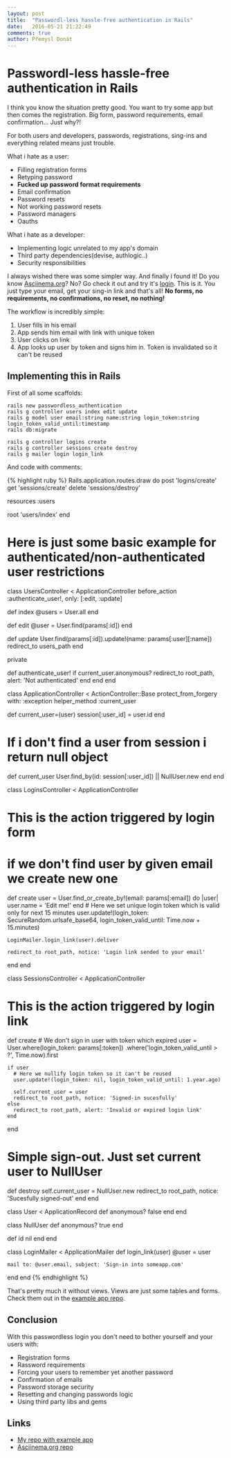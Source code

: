 ```yaml
---
layout: post
title:  "Passwordl-less hassle-free authentication in Rails"
date:   2016-05-21 21:22:49
comments: true
author: Přemysl Donát
---
```

# Passwordl-less hassle-free authentication in Rails

I think you know the situation pretty good. You want to try some app but then comes the registration. Big form, password requirements, email confirmation... Just why?!

For both users and developers, passwords, registrations, sing-ins and everything related means just trouble.

What i hate as a user:

* Filling registration forms
* Retyping password
* **Fucked up password format requirements**
* Email confirmation
* Password resets
* Not working password resets
* Password managers
* Oauths

What i hate as a developer:

* Implementing logic unrelated to my app's domain
* Third party dependencies(devise, authlogic..)
* Security responsibilities


I always wished there was some simpler way. And finally i found it! Do you know [Asciinema.org](https://asciinema.org)? No? Go check it out and try it's [login](://asciinema.org/login/new). This is it. You just type your email, get your sing-in link and that's all! **No forms, no requirements, no confirmations, no reset, no nothing!**

The workflow is incredibly simple:

1. User fills in his email
2. App sends him email with link with unique token
3. User clicks on link
4. App looks up user by token and signs him in. Token is invalidated so it can't be reused

## Implementing this in Rails

First of all some scaffolds:

~~~
rails new passwordless_authentication
rails g controller users index edit update
rails g model user email:string name:string login_token:string login_token_valid_until:timestamp
rails db:migrate

rails g controller logins create
rails g controller sessions create destroy
rails g mailer login login_link
~~~

And code with comments:

{% highlight ruby %}
Rails.application.routes.draw do
  post 'logins/create'
  get 'sessions/create'
  delete 'sessions/destroy'

  resources :users

  root 'users/index'
end

# Here is just some basic example for authenticated/non-authenticated user restrictions
class UsersController < ApplicationController
  before_action :authenticate_user!, only: [:edit, :update]

  def index
    @users = User.all
  end

  def edit
    @user = User.find(params[:id])
  end

  def update
    User.find(params[:id]).update!(name: params[:user][:name])
    redirect_to users_path
  end

  private

  def authenticate_user!
    if current_user.anonymous?
      redirect_to root_path, alert: 'Not authenticated'
    end
  end
end

class ApplicationController < ActionController::Base
  protect_from_forgery with: :exception
  helper_method :current_user

  def current_user=(user)
    session[:user_id] = user.id
  end

  # If i don't find a user from session i return null object
  def current_user
    User.find_by(id: session[:user_id]) || NullUser.new
  end
end

class LoginsController < ApplicationController
  # This is the action triggered by login form
  #   if we don't find user by given email we create new one
  def create
    user = User.find_or_create_by!(email: params[:email]) do |user|
      user.name = 'Edit me!'
    end
    # Here we set unique login token which is valid only for next 15 minutes
    user.update!(login_token: SecureRandom.urlsafe_base64,
                 login_token_valid_until: Time.now + 15.minutes)

    LoginMailer.login_link(user).deliver

    redirect_to root_path, notice: 'Login link sended to your email'
  end
end

class SessionsController < ApplicationController
  # This is the action triggered by login link
  def create
    # We don't sign in user with token which expired
    user = User.where(login_token: params[:token])
             .where('login_token_valid_until > ?', Time.now).first

    if user
      # Here we nullify login token so it can't be reused
      user.update!(login_token: nil, login_token_valid_until: 1.year.ago)

      self.current_user = user
      redirect_to root_path, notice: 'Signed-in sucesfully'
    else
      redirect_to root_path, alert: 'Invalid or expired login link'
    end
  end

  # Simple sign-out. Just set current user to NullUser
  def destroy
    self.current_user = NullUser.new
    redirect_to root_path, notice: 'Sucesfully signed-out'
  end
end

class User < ApplicationRecord
  def anonymous?
    false
  end
end

class NullUser
  def anonymous?
    true
  end

  def id
    nil
  end
end

class LoginMailer < ApplicationMailer
  def login_link(user)
    @user = user

    mail to: @user.email, subject: 'Sign-in into someapp.com'
  end
end
{% endhighlight %}

That's pretty much it without views. Views are just some tables and forms. Check them out in the [example app repo]().

## Conclusion

With this passwordless login you don't need to bother yourself and your users with:

* Registration forms
* Rassword requirements
* Forcing your users to remember yet another password
* Confirmation of emails
* Password storage security
* Resetting and changing passwords logic
* Using third party libs and gems

## Links

* [My repo with example app](https://github.com/Masa331/rails_passwordless_authentication)
* [Asciinema.org repo](https://github.com/asciinema/asciinema.org)
